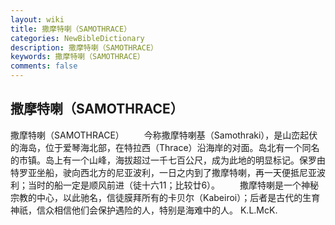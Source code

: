 ```yaml
---
layout: wiki
title: 撒摩特喇（SAMOTHRACE）
categories: NewBibleDictionary
description: 撒摩特喇（SAMOTHRACE）
keywords: 撒摩特喇（SAMOTHRACE）
comments: false
---
```


## 撒摩特喇（SAMOTHRACE）



撒摩特喇（SAMOTHRACE）
　　今称撒摩特喇基（Samothraki），是山峦起伏的海岛，位于爱琴海北部，在特拉西（Thrace）沿海岸的对面。岛北有一个同名的市镇。岛上有一个山峰，海拔超过一千七百公尺，成为此地的明显标记。保罗由特罗亚坐船，驶向西北方的尼亚波利，一日之内到了撒摩特喇，再一天便抵尼亚波利；当时的船一定是顺风前进（徒十六11；比较廿6）。
　　撒摩特喇是一个神秘宗教的中心，以此驰名，信徒膜拜所有的卡贝尔（Kabeiroi）；后者是古代的生育神祇，信众相信他们会保护遇险的人，特别是海难中的人。
K.L.McK.




